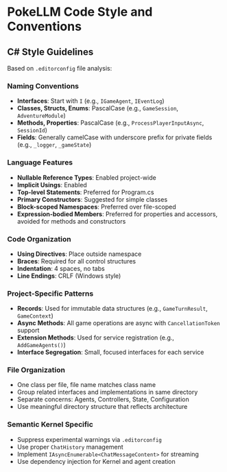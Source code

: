 # PokeLLM Code Style and Conventions

## C# Style Guidelines
Based on `.editorconfig` file analysis:

### Naming Conventions
- **Interfaces**: Start with `I` (e.g., `IGameAgent`, `IEventLog`)
- **Classes, Structs, Enums**: PascalCase (e.g., `GameSession`, `AdventureModule`)
- **Methods, Properties**: PascalCase (e.g., `ProcessPlayerInputAsync`, `SessionId`)
- **Fields**: Generally camelCase with underscore prefix for private fields (e.g., `_logger`, `_gameState`)

### Language Features
- **Nullable Reference Types**: Enabled project-wide
- **Implicit Usings**: Enabled
- **Top-level Statements**: Preferred for Program.cs
- **Primary Constructors**: Suggested for simple classes
- **Block-scoped Namespaces**: Preferred over file-scoped
- **Expression-bodied Members**: Preferred for properties and accessors, avoided for methods and constructors

### Code Organization
- **Using Directives**: Place outside namespace
- **Braces**: Required for all control structures
- **Indentation**: 4 spaces, no tabs
- **Line Endings**: CRLF (Windows style)

### Project-Specific Patterns
- **Records**: Used for immutable data structures (e.g., `GameTurnResult`, `GameContext`)
- **Async Methods**: All game operations are async with `CancellationToken` support
- **Extension Methods**: Used for service registration (e.g., `AddGameAgents()`)
- **Interface Segregation**: Small, focused interfaces for each service

### File Organization
- One class per file, file name matches class name
- Group related interfaces and implementations in same directory
- Separate concerns: Agents, Controllers, State, Configuration
- Use meaningful directory structure that reflects architecture

### Semantic Kernel Specific
- Suppress experimental warnings via `.editorconfig`
- Use proper `ChatHistory` management
- Implement `IAsyncEnumerable<ChatMessageContent>` for streaming
- Use dependency injection for Kernel and agent creation
